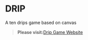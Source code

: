 # DRIP
A ten drips game based on canvas

>**Please visit:**[Drip Game Website](https://guyanqi.github.io/drip/)
